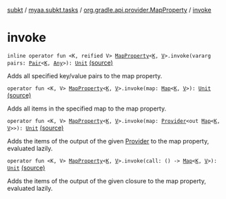 [subkt](../../index.md) / [myaa.subkt.tasks](../index.md) / [org.gradle.api.provider.MapProperty](index.md) / [invoke](./invoke.md)

# invoke

`inline operator fun <K, reified V> `[`MapProperty`](https://docs.gradle.org/current/javadoc/org/gradle/api/provider/MapProperty.html)`<`[`K`](invoke.md#K)`, `[`V`](invoke.md#V)`>.invoke(vararg pairs: `[`Pair`](https://kotlinlang.org/api/latest/jvm/stdlib/kotlin/-pair/index.html)`<`[`K`](invoke.md#K)`, `[`Any`](https://kotlinlang.org/api/latest/jvm/stdlib/kotlin/-any/index.html)`>): `[`Unit`](https://kotlinlang.org/api/latest/jvm/stdlib/kotlin/-unit/index.html) [(source)](https://github.com/Myaamori/SubKt/blob/0.1.9/src/main/kotlin/myaa/subkt/tasks/tasks.kt#L2192)

Adds all specified key/value pairs to the map property.

`operator fun <K, V> `[`MapProperty`](https://docs.gradle.org/current/javadoc/org/gradle/api/provider/MapProperty.html)`<`[`K`](invoke.md#K)`, `[`V`](invoke.md#V)`>.invoke(map: `[`Map`](https://kotlinlang.org/api/latest/jvm/stdlib/kotlin.collections/-map/index.html)`<`[`K`](invoke.md#K)`, `[`V`](invoke.md#V)`>): `[`Unit`](https://kotlinlang.org/api/latest/jvm/stdlib/kotlin/-unit/index.html) [(source)](https://github.com/Myaamori/SubKt/blob/0.1.9/src/main/kotlin/myaa/subkt/tasks/tasks.kt#L2203)

Adds all items in the specified map to the map property.

`operator fun <K, V> `[`MapProperty`](https://docs.gradle.org/current/javadoc/org/gradle/api/provider/MapProperty.html)`<`[`K`](invoke.md#K)`, `[`V`](invoke.md#V)`>.invoke(map: `[`Provider`](https://docs.gradle.org/current/javadoc/org/gradle/api/provider/Provider.html)`<out `[`Map`](https://kotlinlang.org/api/latest/jvm/stdlib/kotlin.collections/-map/index.html)`<`[`K`](invoke.md#K)`, `[`V`](invoke.md#V)`>>): `[`Unit`](https://kotlinlang.org/api/latest/jvm/stdlib/kotlin/-unit/index.html) [(source)](https://github.com/Myaamori/SubKt/blob/0.1.9/src/main/kotlin/myaa/subkt/tasks/tasks.kt#L2208)

Adds the items of the output of the given [Provider](https://docs.gradle.org/current/javadoc/org/gradle/api/provider/Provider.html) to the map property, evaluated lazily.

`operator fun <K, V> `[`MapProperty`](https://docs.gradle.org/current/javadoc/org/gradle/api/provider/MapProperty.html)`<`[`K`](invoke.md#K)`, `[`V`](invoke.md#V)`>.invoke(call: () -> `[`Map`](https://kotlinlang.org/api/latest/jvm/stdlib/kotlin.collections/-map/index.html)`<`[`K`](invoke.md#K)`, `[`V`](invoke.md#V)`>): `[`Unit`](https://kotlinlang.org/api/latest/jvm/stdlib/kotlin/-unit/index.html) [(source)](https://github.com/Myaamori/SubKt/blob/0.1.9/src/main/kotlin/myaa/subkt/tasks/tasks.kt#L2213)

Adds the items of the output of the given closure to the map property, evaluated lazily.

